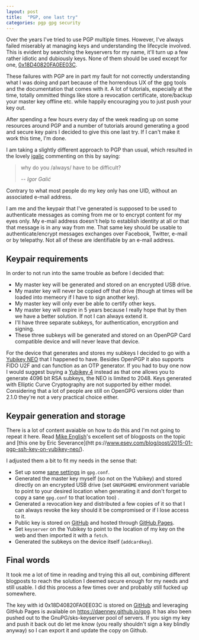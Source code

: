 ```yaml
---
layout: post
title:  "PGP, one last try"
categories: pgp gpg security
---
```


Over the years I've tried to use PGP multiple times. However, I've
always failed miserably at managing keys and understanding the lifecycle
involved. This is evident by searching the keyservers for my name, it'll
turn up a few rather idiotic and dubiously keys. None of them should be
used except for one,
[0x18D40820FA0EE03C](https://daenney.github.io/gpg/).

These failures with PGP are in part my fault for not correctly
understanding what I was doing and part because of the horrendous UX of
the gpg tools and the documentation that comes with it. A lot of
tutorials, especially at the time, totally ommitted things like store a
revocation certificate, store/backup your master key offline etc. while
happily encouraging you to just push your key out.

After spending a few hours every day of the week reading up on some
resources around PGP and a number of tutorials around generating a good
and secure key pairs I decided to give this one last try. If I can't
make it work this time, I'm done.

I am taking a slightly different approach to PGP than usual, which
resulted in the lovely [igalic](https://twitter.com/hirojin) commenting
on this by saying:

> why do you /always/ have to be difficult?
>
> -- <cite>Igor Galić</cite>

Contrary to what most people do my key only has one UID, without an
associated e-mail address.

I am me and the keypair that I've generated is supposed to be used to
authenticate messages as coming from me or to encrypt content for my
eyes only. My e-mail address doesn't help to establish identity at all
or that that message is in any way from me. That same key should be
usable to authenticate/encrypt messages exchanges over Facebook,
Twitter, e-mail or by telepathy. Not all of these are identifiable by an
e-mail address.

## Keypair requirements

In order to not run into the same trouble as before I decided that:

-   My master key will be generated and stored on an encrypted
    USB drive.
-   My master key will never be copied off that drive (though at times
    will be loaded into memeory if I have to sign another key).
-   My master key will only ever be able to certify other keys.
-   My master key will expire in 5 years because I really hope that by
    then we have a better solution. If not I can always extend it.
-   I'll have three separate subkeys, for authentication, encryption
    and signing.
-   These three subkeys will be generated and stored on an OpenPGP Card
    compatible device and will never leave that device.

For the device that generates and stores my subkeys I decided to go with
a [Yubikey NEO](https://www.yubico.com/products/yubikey-hardware/yubikey-neo/)
that I happened to have. Besides OpenPGP it also supports FIDO U2F
and can function as an OTP generator. If you had to buy one now I would
suggest buying a
[Yubikey 4](https://www.yubico.com/products/yubikey-hardware/yubikey4)
instead as that one allows you to generate 4096 bit RSA subkeys, the NEO
is limited to 2048. Keys generated with Elliptic Curve Cryptography are
not supported by either model. Considering that a lot of people are
still on OpenGPG versions older than 2.1.0 they're not a very practical
choice either.

## Keypair generation and storage

There is a lot of content avaiable on how to do this and I'm not going
to repeat it here. Read
[Mike English](http://spin.atomicobject.com/2013/09/25/gpg-gnu-privacy-guard/)'s
excellent set of blogposts on the topic and [this one by Eric Severance](htt
ps://www.esev.com/blog/post/2015-01-pgp-ssh-key-on-yubikey-neo/).

I adjusted them a bit to fit my needs in the sense that:

-   Set up some
    [sane settings](https://github.com/daenney/gpg/blob/gh-pages/gpg.conf)
    in `gpg.conf`.
-   Generated the master key myself (so not on the Yubikey) and stored
    directly on an encrypted USB drive (set `GNUPGHOME` environment
    variable to point to your desired location when generating it and
    don't forget to copy a sane `gpg.conf` to that location too) .
-   Generated a revocation key and distributed a few copies of it so
    that I can always revoke the key should it be compromised or if I
    lose access to it.
-   Public key is stored on [GitHub](https://github.com/daenney/gpg/) and
    hosted through [GitHub Pages](https://daenney.github.io/gpg/).
-   Set `keyserver` on the Yubikey to point to the location of my key on
    the web and then imported it with a `fetch`.
-   Generated the subkeys on the device itself (`addcardkey`).

## Final words

It took me a lot of time in reading and trying this all out, combining
different blogposts to reach the solution I deemed secure enough for my
needs and still usable. I did this process a few times over and probably
still fucked up somewhere.

The key with id 0x18D40820FA0EE03C is stored on
[GitHub](https://github.com/daenney/gpg) and leveraging GitHub Pages is
available on https://daenney.github.io/gpg. It has also been pushed out
to the GnuPG/sks-keyserver pool of servers. If you sign my key and push
it back out do let me know (you really shouldn't sign a key blindly
anyway) so I can export it and update the copy on Github.
